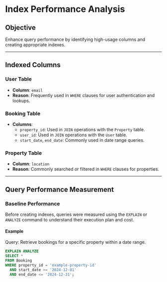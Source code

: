 # Index Performance Analysis  

## Objective  
Enhance query performance by identifying high-usage columns and creating appropriate indexes.  

---

## Indexed Columns  

### User Table  
- **Column**: `email`  
- **Reason**: Frequently used in `WHERE` clauses for user authentication and lookups.  

### Booking Table  
- **Columns**:  
  - `property_id`: Used in `JOIN` operations with the `Property` table.  
  - `user_id`: Used in `JOIN` operations with the `User` table.  
  - `start_date`, `end_date`: Commonly used in date range queries.  

### Property Table  
- **Column**: `location`  
- **Reason**: Commonly searched or filtered in `WHERE` clauses for properties.  

---

## Query Performance Measurement  

### Baseline Performance  
Before creating indexes, queries were measured using the `EXPLAIN` or `ANALYZE` command to understand their execution plan and cost.  

#### Example  
Query: Retrieve bookings for a specific property within a date range.  

```sql
EXPLAIN ANALYZE
SELECT * 
FROM Booking
WHERE property_id = 'example-property-id'
  AND start_date >= '2024-12-01'
  AND end_date <= '2024-12-31';

